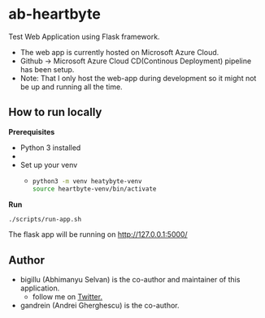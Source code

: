 # ab-heartbyte
Test Web Application using Flask framework.
- The web app is currently hosted on Microsoft Azure Cloud.
- Github -> Microsoft Azure Cloud CD(Continous Deployment) pipeline has been setup.
- Note: That I only host the web-app during development so it might not be up and running all the time.

## How to run locally

**Prerequisites**
- Python 3 installed
-
- Set up your venv
    - ```bash
      python3 -m venv heatybyte-venv
      source heartbyte-venv/bin/activate
       ```
**Run**
```bash
./scripts/run-app.sh
```

The flask app will be running on http://127.0.0.1:5000/

## Author
* bigillu (Abhimanyu Selvan) is the co-author and maintainer of this application.
  * follow me on [Twitter.](http://www.twitter.com/a_bigillu) 
* gandrein (Andrei Gherghescu) is the co-author.
